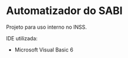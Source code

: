 # Automatizador do SABI

Projeto para uso interno no INSS.

IDE utilizada:
* Microsoft Visual Basic 6